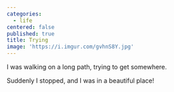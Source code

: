 ```yaml
---
categories:
  - life
centered: false
published: true
title: Trying
image: 'https://i.imgur.com/gvhnS8Y.jpg'
---
```

I was walking on a long path,
trying to get somewhere.

Suddenly I stopped,
and I was in a beautiful place!